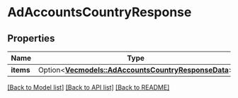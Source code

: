 # AdAccountsCountryResponse

## Properties

Name | Type | Description | Notes
------------ | ------------- | ------------- | -------------
**items** | Option<[**Vec<models::AdAccountsCountryResponseData>**](AdAccountsCountryResponseData.md)> |  | [optional]

[[Back to Model list]](../README.md#documentation-for-models) [[Back to API list]](../README.md#documentation-for-api-endpoints) [[Back to README]](../README.md)


